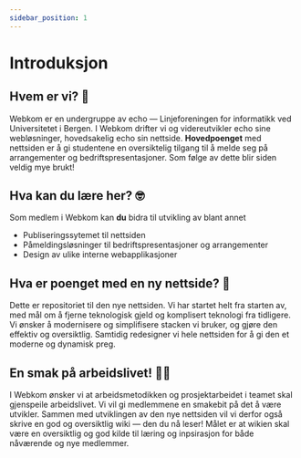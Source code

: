 ```yaml
---
sidebar_position: 1
---
```


# Introduksjon

## Hvem er vi? 👥

Webkom er en undergruppe av echo — Linjeforeningen for informatikk ved Universitetet i Bergen. I Webkom drifter vi og videreutvikler echo sine webløsninger, hovedsakelig echo sin nettside. **Hovedpoenget** med nettsiden er å gi studentene en oversiktelig tilgang til å melde seg på arrangementer og bedriftspresentasjoner. Som følge av dette blir siden veldig mye brukt!

## Hva kan du lære her? 🤓

Som medlem i Webkom kan **du** bidra til utvikling av blant annet

- Publiseringssytemet til nettsiden
- Påmeldingsløsninger til bedriftspresentasjoner og arrangementer
- Design av ulike interne webapplikasjoner

## Hva er poenget med en ny nettside? 🤔

Dette er repositoriet til den nye nettsiden. Vi har startet helt fra starten av, med mål om å fjerne teknologisk gjeld og komplisert teknologi fra tidligere. Vi ønsker å modernisere og simplifisere stacken vi bruker, og gjøre den effektiv og oversiktlig. Samtidig redesigner vi hele nettsiden for å gi den et moderne og dynamisk preg.

## En smak på arbeidslivet! 👨‍💻

I Webkom ønsker vi at arbeidsmetodikken og prosjektarbeidet i teamet skal gjenspeile arbeidslivet. Vi vil gi medlemmene en smakebit på det å være utvikler. Sammen med utviklingen av den nye nettsiden vil vi derfor også skrive en god og oversiktlig wiki — den du nå leser! Målet er at wikien skal være en oversiktlig og god kilde til læring og inpsirasjon for både nåværende og nye medlemmer.
